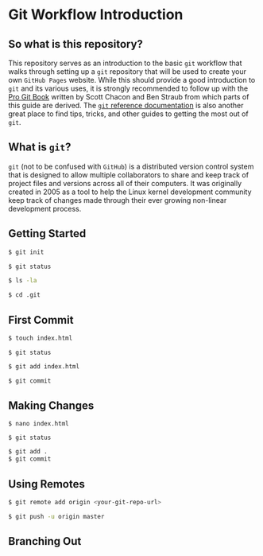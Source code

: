 # Git Workflow Introduction

## So what is this repository?

This repository serves as an introduction to the basic `git` workflow that walks through setting up a `git` repository that will be used to create your own `GitHub Pages` website.  While this should provide a good introduction to `git` and its various uses, it is strongly recommended to follow up with the [Pro Git Book](https://git-scm.com/book/en/v2) written by Scott Chacon and Ben Straub from which parts of this guide are derived.  The [`git` reference documentation](https://git-scm.com/docs) is also another great place to find tips, tricks, and other guides to getting the most out of `git`.

## What is `git`?

`git` (not to be confused with `GitHub`) is a distributed version control system that is designed to allow multiple collaborators to share and keep track of project files and versions across all of their computers.  It was originally created in 2005 as a tool to help the Linux kernel development community keep track of changes made through their ever growing non-linear development process.

## Getting Started



```bash
$ git init
```

```bash
$ git status
```

```bash
$ ls -la
```

```bash
$ cd .git
```

## First Commit

```bash
$ touch index.html
```

```
$ git status
```

```bash
$ git add index.html
```

```bash
$ git commit
```

## Making Changes

```
$ nano index.html
```

```
$ git status
```

```bash
$ git add .
$ git commit
```

## Using Remotes

```bash
$ git remote add origin <your-git-repo-url>
```

```bash
$ git push -u origin master
```

## Branching Out



